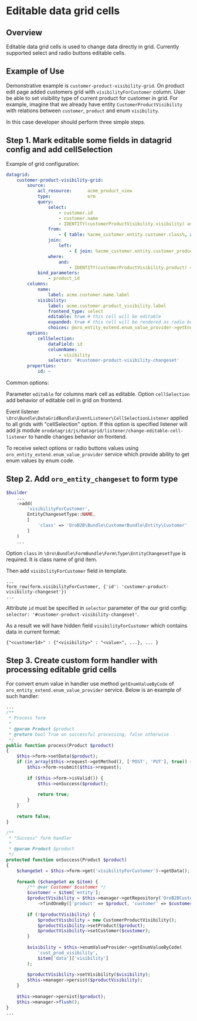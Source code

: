 Editable data grid cells
========================

## Overview

Editable data grid cells is used to change data directly in grid. Currently supported select and radio buttons editable cells.

## Example of Use

Demonstrative example is ``customer-product-visibility-grid``. On product edit page added customers grid with ``visibilityForCustomer`` column.
User be able to set visibility type of current product for customer in grid.
For example, imagine that we already have entity  ``CustomerProductVisibility`` with relations between ``customer``, ``product`` and enum ``visibility``.

In this case developer should perform three simple steps.

Step 1. Mark editable some fields in datagrid config and add cellSelection
--------------------------------------------------------------------------

Example of grid configuration:
``` yml
datagrid:
    customer-product-visibility-grid:
        source:
            acl_resource:      acme_product_view
            type:              orm
            query:
                select:
                    - customer.id
                    - customer.name
                    - IDENTITY(customerProductVisibility.visibility) as visibility
                from:
                    - { table: %acme_customer.entity.customer.class%, alias: customer }
                join:
                    left:
                        - { join: %acme_customer.entity.customer_product_visibility.class%, alias: customerProductVisibility, conditionType: WITH, condition: 'customerProductVisibility.customer = customer' }
                where:
                    and:
                        - IDENTITY(customerProductVisibility.product) = :product_id
            bind_parameters:
                - product_id
        columns:
            name:
                label: acme.customer.name.label
            visibility:
                label: acme.customer.product_visibility.label
                frontend_type: select
                editable: true # this cell will be editable
                expanded: true # this cell will be rendered as radio buttons
                choices: @oro_entity_extend.enum_value_provider->getEnumChoicesByCode('cust_prod_visibility')
        options:
            cellSelection:
                dataField: id
                columnName:
                    - visibility
                selector: '#customer-product-visibility-changeset'
        properties:
            id: ~
```
Common options:

Parameter ``editable`` for columns mark cell as editable.
Option ``cellSelection`` add behavior of editable cell in grid on frontend.

Event listener ``\Oro\Bundle\DataGridBundle\EventListener\CellSelectionListener`` applied to all grids with "cellSelection" option.
If this option is specified listener will add js module ``orodatagrid/js/datagrid/listener/change-editable-cell-listener`` to handle changes behavior on frontend.

To receive select options or radio buttons values using ``oro_entity_extend.enum_value_provider`` service which provide ability to get enum values by enum code.

Step 2. Add ``oro_entity_changeset`` to form type
-------------------------------------------------

```php
$builder
    ... 
    ->add(
        'visibilityForCustomer',
        EntityChangesetType::NAME,
        [
            'class' => 'OroB2B\Bundle\CustomerBundle\Entity\Customer'
        ]
    )
    ...
```

Option ``class`` in ``\Oro\Bundle\FormBundle\Form\Type\EntityChangesetType`` is required. It is class name of grid item.

Then add ``visibilityForCustomer`` field in template.
``` twig
...
form_row(form.visibilityForCustomer, {'id': 'customer-product-visibility-changeset'})
...
```

Attribute ``id`` must be specified in ``selector`` parameter of the our grid config: ``selector: '#customer-product-visibility-changeset'``.

As a result we will have hidden field ``visibilityForCustomer`` which contains data in current format:
```
{"<customerId>" : {"<visibility>" : "<value>", ...}, ... }
```

Step 3. Create custom form handler with processing editable grid cells
----------------------------------------------------------------------
For convert enum value in handler use method ``getEnumValueByCode`` of ``oro_entity_extend.enum_value_provider`` service.
Below is an example of such handler:
```php
...
/**
 * Process form
 *
 * @param Product $product
 * @return bool True on successful processing, false otherwise
 */
public function process(Product $product)
{
    $this->form->setData($product);
    if (in_array($this->request->getMethod(), ['POST', 'PUT'], true)) {
        $this->form->submit($this->request);
        
        if ($this->form->isValid()) {
            $this->onSuccess($product);
            
            return true;
        }
    }
    
    return false;
}

/**
 * "Success" form handler
 *
 * @param Product $product
 */
protected function onSuccess(Product $product)
{
    $changeSet = $this->form->get('visibilityForCustomer')->getData();
    
    foreach ($changeSet as $item) {
        /** @var Customer $customer */
        $customer = $item['entity'];
        $productVisibility = $this->manager->getRepository('OroB2BCustomerBundle:CustomerProductVisibility')
            ->findOneBy(['product' => $product, 'customer' => $customer]);
            
        if (!$productVisibility) {
            $productVisibility = new CustomerProductVisibility();
            $productVisibility->setProduct($product);
            $productVisibility->setCustomer($customer);
        }
        
        $visibility = $this->enumValueProvider->getEnumValueByCode(
            'cust_prod_visibility',
            $item['data']['visibility']
        );
        
        $productVisibility->setVisibility($visibility);
        $this->manager->persist($productVisibility);
    }
    
    $this->manager->persist($product);
    $this->manager->flush();
}
...
```